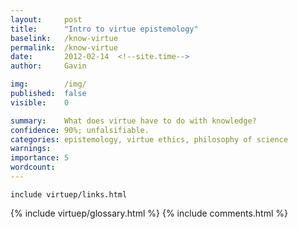 ```yaml
---
layout:     post
title:      "Intro to virtue epistemology"
baselink:   /know-virtue
permalink:  /know-virtue
date:       2012-02-14  <!--site.time-->
author:     Gavin

img:        /img/
published:	false
visible: 	0

summary:    What does virtue have to do with knowledge?
confidence:	90%; unfalsifiable.
categories: epistemology, virtue ethics, philosophy of science
warnings:	
importance: 5
wordcount:		
---
```


	include virtuep/links.html		




{%	include virtuep/glossary.html		%}
{%  include comments.html %}